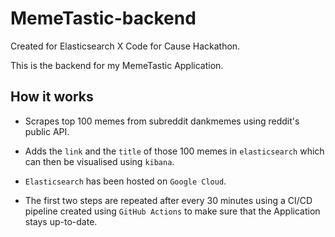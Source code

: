 # MemeTastic-backend

<!-- ![MemeTastic](https://github.com/Saransh-cpp/MemeTastic-backend/actions/workflows/node.js.yml/badge.svg?branch=master) -->

Created for Elasticsearch X Code for Cause Hackathon.

This is the backend for my MemeTastic Application.

## How it works

- Scrapes top 100 memes from subreddit dankmemes using reddit's public API.

- Adds the `link` and the `title` of those 100 memes in `elasticsearch` which can then be visualised using `kibana`.

- `Elasticsearch` has been hosted on `Google Cloud`.

- The first two steps are repeated after every 30 minutes using a CI/CD pipeline created using `GitHub Actions` to make sure that the Application stays up-to-date.
